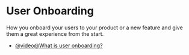 # User Onboarding

How you onboard your users to your product or a new feature and give them a great experience from the start.

- [@video@What is user onboarding? ](https://www.youtube.com/watch?v=PatIqbGEQe4)